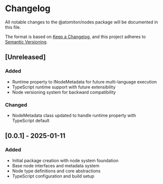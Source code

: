 # Changelog

All notable changes to the @atomiton/nodes package will be documented in this file.

The format is based on [Keep a Changelog](https://keepachangelog.com/en/1.0.0/),
and this project adheres to [Semantic Versioning](https://semver.org/spec/v2.0.0.html).

## [Unreleased]

### Added

- Runtime property to INodeMetadata for future multi-language execution
- TypeScript runtime support with future extensibility
- Node versioning system for backward compatibility

### Changed

- NodeMetadata class updated to handle runtime property with TypeScript default

## [0.0.1] - 2025-01-11

### Added

- Initial package creation with node system foundation
- Base node interfaces and metadata system
- Node type definitions and core abstractions
- TypeScript configuration and build setup
